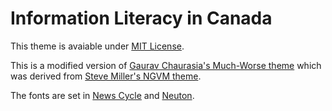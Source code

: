 # Information Literacy in Canada

This theme is avaiable under [MIT License](https://opensource.org/licenses/MIT).

This is a modified version of [Gaurav Chaurasia's Much-Worse theme](https://github.com/gchauras/much-worse-jekyll-theme) which was derived from [Steve Miller's NGVM theme](http://jekyllthemes.org/themes/svm-ngvb/).

The fonts are set in [News Cycle](https://fonts.google.com/specimen/News+Cycle) and [Neuton](https://fonts.google.com/specimen/Neuton).
